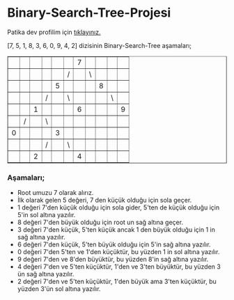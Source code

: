 # Binary-Search-Tree-Projesi
Patika dev profilim için [tıklayınız.](https://app.patika.dev/ailker)

[7, 5, 1, 8, 3, 6, 0, 9, 4, 2] dizisinin Binary-Search-Tree aşamaları;
<table width="27%" border="1" cellpadding="0" cellspacing="0">

<tbody>

<tr>

<td></td>

<td></td>

<td></td>

<td>  </td>

<td>  </td>

<td>  </td>

<td>7</td>

<td>  </td>

<td>  </td>

<td>  </td>

<td>  </td>

</tr>

<tr>

<td></td>

<td></td>

<td></td>

<td></td>

<td></td>

<td>/</td>

<td></td>

<td>\</td>

<td></td>

<td></td>

<td></td>

</tr>

<tr>

<td></td>

<td></td>

<td></td>

<td></td>

<td>5</td>

<td></td>

<td></td>

<td></td>

<td>8</td>

<td></td>

<td></td>

</tr>

<td></td>

<td></td>

<td></td>

<td>/</td>

<td></td>

<td>\</td>

<td></td>

<td></td>

<td></td>

<td>\</td>

<td></td>

<tr>

<td></td>

<td></td>

<td>1</td>

<td></td>

<td></td>

<td></td>

<td>6</td>

<td></td>

<td></td>

<td></td>

<td>9</td>

</tr>

<tr>

<td></td>

<td>/</td>

<td></td>

<td>\</td>

<td></td>

<td></td>

<td></td>

<td></td>

<td></td>

<td></td>

<td></td>

</tr>

<tr>

<td>0</td>

<td></td>

<td></td>

<td></td>

<td>3</td>

<td></td>

<td></td>

<td></td>

<td></td>

<td></td>

<td></td>

</tr>

<tr>

<td></td>

<td></td>

<td></td>

<td>/</td>

<td></td>

<td>\</td>

<td></td>

<td></td>

<td></td>

<td></td>

<td></td>

</tr>

<tr>

<td></td>

<td></td>

<td>2</td>

<td></td>

<td></td>

<td></td>

<td>4</td>

<td></td>

<td></td>

<td></td>

<td></td>

</tr>

</tbody>

</table>

### Aşamaları;
* Root umuzu 7 olarak alırız.
* İlk olarak gelen 5 değeri, 7 den küçük olduğu için sola geçer.
* 1 değeri 7'den küçük olduğu için sola gider, 5'ten de küçük olduğu için 5'in sol altına yazılır.
* 8 değeri 7'den büyük olduğu için root un sağ altına geçer.
* 3 değeri 7'den küçük, 5'ten küçük ancak 1 den büyük olduğu için 1 in sağ altına yazılır.
* 6 değeri 7'den küçük, 5'ten büyük olduğu için 5'in sağ altına yazılır.
* 0 değeri 7'den 5'ten ve 1'den küçüktür, bu yüzden 1 in sol altına yazılır.
* 9 değeri 7'den ve 8'den büyüktür, bu yüzden 8'in sağ altına yazılır.
* 4 değeri 7'den ve 5'ten küçüktür, 1'den ve 3'ten büyüktür, bu yüzden 3 ün sağ altına yazılır.
* 2 değeri 7'den ve 5'ten küçüktür, 1'den büyük ama 3'ten küçüktür, bu yüzden 3'ün sol altına yazılır.